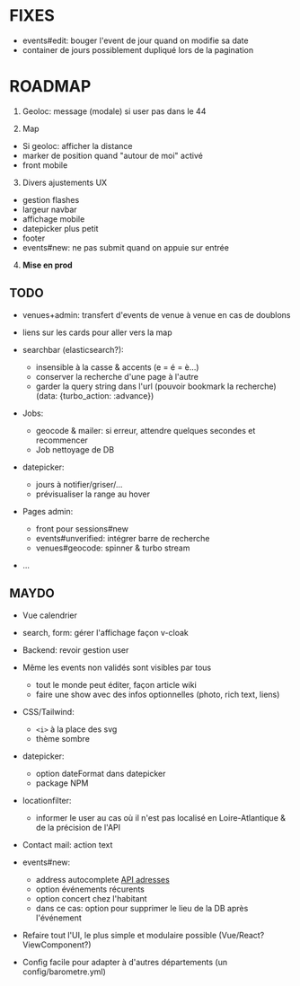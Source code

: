 # FIXES

- events#edit: bouger l'event de jour quand on modifie sa date
- container de jours possiblement dupliqué lors de la pagination

# ROADMAP

1. Geoloc: message (modale) si user pas dans le 44

2. Map
  - Si geoloc: afficher la distance
  - marker de position quand "autour de moi" activé
  - front mobile

3. Divers ajustements UX
  - gestion flashes
  - largeur navbar
  - affichage mobile
  - datepicker plus petit
  - footer
  - events#new: ne pas submit quand on appuie sur entrée

4. **Mise en prod**

## TODO

- venues+admin: transfert d'events de venue à venue en cas de doublons

- liens sur les cards pour aller vers la map

- searchbar (elasticsearch?):
  - insensible à la casse & accents (e = é = è...)
  - conserver la recherche d'une page à l'autre
  - garder la query string dans l'url (pouvoir bookmark la recherche) (data: {turbo_action: :advance})

- Jobs:
  - geocode & mailer: si erreur, attendre quelques secondes et recommencer
  - Job nettoyage de DB

- datepicker:
  - jours à notifier/griser/...
  - prévisualiser la range au hover

- Pages admin:
  - front pour sessions#new
  - events#unverified: intégrer barre de recherche
  - venues#geocode: spinner & turbo stream

- ...

## MAYDO

- Vue calendrier

- search, form: gérer l'affichage façon v-cloak

- Backend: revoir gestion user

- Même les events non validés sont visibles par tous
  - tout le monde peut éditer, façon article wiki
  - faire une show avec des infos optionnelles (photo, rich text, liens)

- CSS/Tailwind:
  - `<i>` à la place des svg
  - thème sombre

- datepicker:
  - option dateFormat dans datepicker
  - package NPM

- locationfilter:
  - informer le user au cas où il n'est pas localisé en Loire-Atlantique & de la précision de l'API

- Contact mail: action text

- events#new:
  - address autocomplete [API adresses](https://adresse.data.gouv.fr/outils/api-doc/adresse)
  - option événements récurents
  - option concert chez l'habitant
  - dans ce cas: option pour supprimer le lieu de la DB après l'événement

- Refaire tout l'UI, le plus simple et modulaire possible (Vue/React? ViewComponent?)
- Config facile pour adapter à d'autres départements (un config/barometre.yml)

